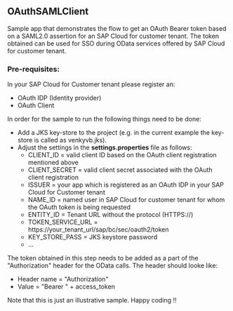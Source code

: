 ## OAuthSAMLClient

Sample app that demonstrates the flow to get an OAuth Bearer token based on a SAML2.0 assertion for an SAP Cloud for customer tenant. The token obtained can be used for SSO during OData services offered by SAP Cloud for customer tenant.

### Pre-requisites:
In your SAP Cloud for Customer tenant please register an:
* OAuth IDP (Identity provider)
* OAuth Client

In order for the sample to run the following things need to be done:
* Add a JKS key-store to the project (e.g. in the current example the key-store is called as venkyvb.jks).
* Adjust the settings in the **settings.properties** file as follows:
  * CLIENT_ID = valid client ID based on the OAuth client registration mentioned above
  * CLIENT_SECRET = valid client secret associated with the OAuth client registration
  * ISSUER = your app which is registered as an OAuth IDP in your SAP Cloud for Customer tenant
  * NAME_ID = named user in SAP Cloud for customer tenant for whom the OAuth token is being requested
  * ENTITY_ID = Tenant URL without the protocol (HTTPS://)
  * TOKEN_SERVICE_URL = https://your_tenant_url/sap/bc/sec/oauth2/token
  * KEY_STORE_PASS = JKS keystore password
  * ...

The token obtained in this step needs to be added as a part of the "Authorization" header for the OData calls. The header should looke like:
* Header name = "Authorization"
* Value = "Bearer " + access_token

Note that this is just an illustrative sample.
Happy coding !!
  
